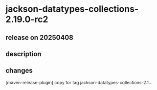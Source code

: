 # jackson-datatypes-collections-2.19.0-rc2

## release on 20250408

## description

## changes

[maven-release-plugin] copy for tag jackson-datatypes-collections-2.1…

